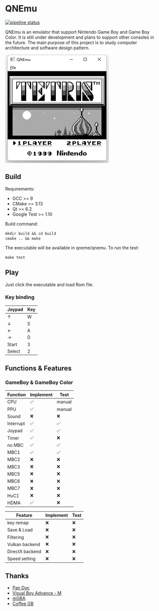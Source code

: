 # QNEmu

[![pipeline status](https://gitlab.com/QShen3/qnemu/badges/main/pipeline.svg)](https://gitlab.com/QShen3/qnemu/-/commits/main)

QNEmu is an emulator that support Nintendo Game Boy and Game Boy Color. It is still under development and plans to support other consoles in the future. The main purpose of this project is to study computer architecture and software design pattern.

![QNEmu running game](doc/play.png)

## Build

Requirements:
- GCC >= 9
- CMake >= 3.13
- Qt >= 6.2
- Google Test >= 1.10

Build command:

    mkdir build && cd build
    cmake .. && make

The executable will be available in qneme/qnemu. To run the test:

    make test

## Play

Just click the executable and load Rom file.

### Key binding

| Joypad | Key |
| ------ | ----|
| ↑      | W   |
| ↓      | S   |
| ←      | A   |
| →      | D   |
| Start  | 3   |
| Select | 2   |

## Functions & Features

### GameBoy & GameBoy Color

| Function  | Implement | Test   |
| --------- | --------- | ------ |
| CPU       | ✅       | manual |
| PPU       | ✅       | manual |
| Sound     | ❌       | ❌    |
| Interrupt | ✅       | ✅    |
| Joypad    | ✅       | ✅    |
| Timer     | ✅       | ❌    |
| no MBC    | ✅       | ✅    |
| MBC1      | ✅       | ✅    |
| MBC2      | ❌       | ❌    |
| MBC3      | ❌       | ❌    |
| MBC5      | ❌       | ❌    |
| MBC6      | ❌       | ❌    |
| MBC7      | ❌       | ❌    |
| HuC1      | ❌       | ❌    |
| HDMA      | ✅       | ❌    |

| Feature         | Implement | Test |
| --------------- | --------- | ---- |
| key remap       | ❌       | ❌   |
| Save & Load     | ❌       | ❌   |
| Filtering       | ❌       | ❌   |
| Vulkan backend  | ❌       | ❌   |
| DirectX backend | ❌       | ❌   |
| Speed setting   | ❌       | ❌   |

## Thanks

- [Pan Doc](https://gbdev.io/pandocs/)
- [Visual Boy Advance - M](https://github.com/visualboyadvance-m/visualboyadvance-m)
- [mGBA](https://github.com/mgba-emu/mgba)
- [Coffee GB](https://github.com/trekawek/coffee-gb)

